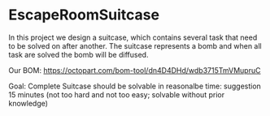 # EscapeRoomSuitcase

In this project we design a suitcase, which contains several task that need to be solved on after another.
The suitcase represents a bomb and when all task are solved the bomb will be diffused.

Our BOM:
https://octopart.com/bom-tool/dn4D4DHd/wdb3715TmVMupruC

Goal:
Complete Suitcase should be solvable in reasonalbe time: suggestion 15 minutes (not too hard and not too easy; solvable without prior knowledge)
